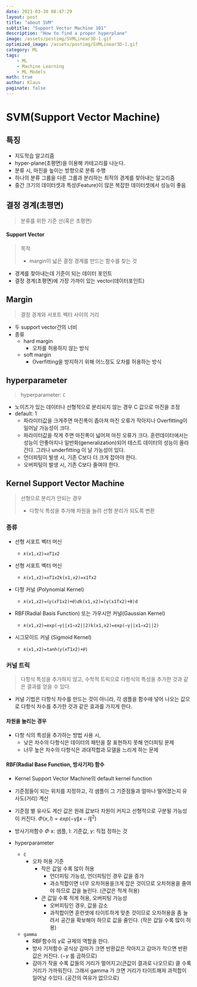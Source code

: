 ```yaml
---
date: 2021-03-30 08:47:29
layout: post
title: "about SVM"
subtitle: "Support Vector Machine 101"
description: "How to find a proper hyperplane"
image: /assets/postimg/SVMLinear3D-1.gif
optimized_image: /assets/postimg/SVMLinear3D-1.gif
category: ML
tags:
    - ML
    - Machine Learning
    - ML Models
math: true
author: Klaus
paginate: false
---
```




# SVM(Support Vector Machine)



## 특징

- 지도학습 알고리즘
- hyper-plane(초평면)을 이용해 카테고리를 나눈다.
- 분류 시, 마진을 높이는 방향으로 분류 수행
- 하나의 분류 그룹을 다른 그룹과 분리하는 최적의 경계를 찾아내는 알고리즘
- 중간 크기의 데이터셋과 특성(Feature)이 많은 복잡한 데이터셋에서 성능이 좋음



## 결정 경계(초평면)

> 분류를 위한 기준 선(혹은 초평면)

#### Support Vector

> 목적
>
> - margin이 넓은 결정 경계를 만드는 함수를 찾는 것

- 경계를 찾아내는데 기준이 되는 데이터 포인트
- 결정 경계(초평면)에 가장 가까이 있는 vector(데이터포인트)







## Margin

> 결정 경계와 서포트 벡터 사이의 거리

- 두 support vector간의 너비
- 종류
  - hard margin
    - 오차를 허용하지 않는 방식
  - soft margin
    - Overfitting을 방지하기 위해 어느정도 오차를 허용하는 방식





## hyperparameter

>  hyperparameter: `C`

- 노이즈가 있는 데이터나 선형적으로 분리되지 않는 경우 C 값으로 마진을 조정
- default: 1
  - 파라미터값을 크게주면 마진폭이 좁아져 마진 오류가 작아지나 Overfitting이 일어날 가능성이 크다.
  - 파라미터값을 작게 주면 마진폭이 넓어져 마진 오류가 크다. 훈련데이터에서는 성능이 안좋아지나 일반화(generalization)되어 테스트 데이터의 성능이 올라간다. 그러나 underfitting 이 날 가능성이 있다.
  - 언더피팅이 발생 시, 기존 C보다 더 크게 잡아야 한다.
  - 오버피팅이 발생 시, 기존 C보다 줄여야 한다.







## Kernel Support Vector Machine

> 선형으로 분리가 안되는 경우
>
> - 다항식 특성을 추가해 차원을 늘려 선형 분리가 되도록 변환

### 종류

- 선형 서포트 벡터 머신
  - `𝑘(𝑥1,𝑥2)=𝑥𝑇1𝑥2`

- 선형 서포트 벡터 머신
  - `𝑘(𝑥1,𝑥2)=𝑥𝑇1𝑥2k(x1,x2)=x1Tx2`

- 다항 커널 (Polynomial Kernel)
  - `𝑘(𝑥1,𝑥2)=(𝛾(𝑥𝑇1𝑥2)+𝜃)𝑑k(x1,x2)=(γ(x1Tx2)+θ)d`

- RBF(Radial Basis Function) 또는 가우시안 커널(Gaussian Kernel)
  - `𝑘(𝑥1,𝑥2)=exp(−𝛾||𝑥1−𝑥2||2)k(x1,x2)=exp⁡(−γ||x1−x2||2)`

- 시그모이드 커널 (Sigmoid Kernel)
  - `𝑘(𝑥1,𝑥2)=tanh(𝛾(𝑥𝑇1𝑥2)+𝜃)`



### 커널 트릭

> 다항식 특성을 추가하지 않고, 수학적 트릭으로 다항식의 특성을 추가한 것과 같은 결과를 얻을 수 있다.

- 커널 기법은 다항식 차수를 만드는 것이 아니라, 각 샘플을 함수에 넣어 나오는 값으로 다항식 차수를 추가한 것과 같은 효과를 가지게 한다.



#### 차원을 늘리는 경우

- 다항 식의 특성을 추가하는 방법 사용 시,
  - 낮은 차수의 다항식은 데이터의 패턴을 잘 표현하지 못해 언더피팅 문제
  - 너무 높은 차수의 다항식은 과대적합과 모델을 느리게 하는 문제

#### RBF(Radial Base Function, 방사기저) 함수

- Kernel Support Vector Machine의 default kernel function

- 기준점들이 되는 위치를 지정하고, 각 샘플이 그 기준점들과 얼마나 떨어졌는지 유사도(거리) 계산

- 기준점 별 유사도 계산 값은 원래 값보다 차원이 커지고 선형적으로 구분될 가능성이 커진다.
$\Phi(x, l) = exp\left(-\gamma \left\|x-l\right\|^2\right)$

- 방사기저함수 $\Phi$ x: 샘플, l: 기준값, $\gamma$: 직접 정하는 것



- hyperparameter
  - `C`
    - 오차 허용 기준
      - 작은 값일 수록 많이 허용
        - 언더피팅 가능성, 언더피팅인 경우 값을 증가
        - 과소적합이면 너무 오차허용을크게 잡은 것이므로 오차허용을 줄여야 하므로 값을 늘린다. (큰값은 적게 허용)
      - 큰 값일 수록 적게 허용, 오버피팅 가능성
        - 오버피팅인 경우, 값을 감소
        - 과적합이면 훈련셋에 타이트하게 맞춘 것이므로 오차허용을 좀 늘려서 공간을 확보해야 하므로 값을 줄인다. (작은 값일 수록 많이 허용) 
  - `gamma`
    - RBF함수의 $\gamma$로 규제의 역할을 한다.
    - 방사 기저함수 공식상 감마가 크면 반환값은 작아지고 감마가 작으면 반환값은 커진다. ($-\gamma$ 를 곱하므로)
    - 감마가 작을 수록 값들의 거리가 멀어지고(큰값이 결과로 나오므로) 클 수록 거리가 가까워진다. 그래서 gamma 가 크면 거리가 타이트해져 과적합이 일어날 수있다. (공간의 여유가 없므으로)

